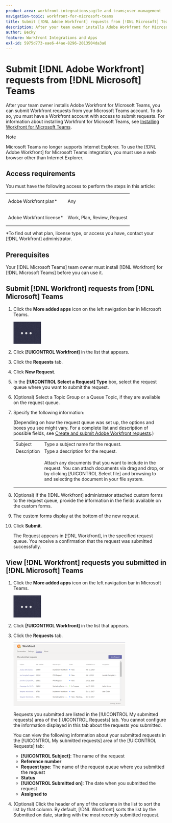 ```yaml
---
product-area: workfront-integrations;agile-and-teams;user-management
navigation-topic: workfront-for-microsoft-teams
title: Submit [!DNL Adobe Workfront] requests from [!DNL Microsoft] Teams
description: After your team owner installs Adobe Workfront for Microsoft Teams, you can submit Workfront requests from your Microsoft Teams account. To do so, you must have a Workfront account with access to submit requests. For information about installing Workfront for Microsoft Teams, see Installing Workfront for Microsoft Teams.
author: Becky
feature: Workfront Integrations and Apps
exl-id: 5975d773-eae6-44ae-8296-2013504da3a8
---
```

# Submit [!DNL Adobe Workfront] requests from [!DNL Microsoft] Teams

After your team owner installs Adobe Workfront for Microsoft Teams, you can submit Workfront requests from your Microsoft Teams account. To do so, you must have a Workfront account with access to submit requests. For information about installing Workfront for Microsoft Teams, see [Installing Workfront for Microsoft Teams](../../workfront-integrations-and-apps/using-workfront-with-microsoft-teams/install-workfront-ms-teams.md).

>[!NOTE]
>
>Microsoft Teams no longer supports Internet Explorer. To use the [!DNL Adobe Workfront] for Microsoft Teams integration, you must use a web browser other than Internet Explorer.

## Access requirements

You must have the following access to perform the steps in this article:

<table style="table-layout:auto"> 
 <col> 
 <col> 
 <tbody> 
  <tr> 
   <td role="rowheader">Adobe Workfront plan*</td> 
   <td> <p>Any</p> </td> 
  </tr> 
  <tr> 
   <td role="rowheader">Adobe Workfront license*</td> 
   <td> <p>Work, Plan, Review, Request</p> </td> 
  </tr> 
 </tbody> 
</table>

&#42;To find out what plan, license type, or access you have, contact your [!DNL Workfront] administrator.

## Prerequisites

Your [!DNL Microsoft Teams] team owner must install [!DNL Workfront] for [!DNL Microsoft Teams] before you can use it.

## Submit [!DNL Workfront] requests from [!DNL Microsoft] Teams

1. Click the **More added apps** icon on the left navigation bar in Microsoft Teams.

   ![](assets/ms-teams-more-added-apps-icon.png)

1. Click **[!UICONTROL Workfront]** in the list that appears.
1. Click the **Requests** tab.
1. Click **New Request**.
1. In the **[!UICONTROL Select a Request] Type** box, select the request queue where you want to submit the request.
1. (Optional) Select a Topic Group or a Queue Topic, if they are available on the request queue.
1. Specify the following information:

   (Depending on how the request queue was set up, the options and boxes you see might vary. For a complete list and description of possible fields, see [Create and submit Adobe Workfront requests](../../manage-work/requests/create-requests/create-submit-requests.md).)

   <table style="table-layout:auto"> 
    <col> 
    <col> 
    <tbody> 
     <tr> 
      <td role="rowheader">Subject</td> 
      <td>Type a subject name for the request.</td> 
     </tr> 
     <tr> 
      <td role="rowheader">Description</td> 
      <td>Type a description for the request.</td> 
     </tr> 
     <tr> 
      <td role="rowheader"> </td> 
      <td> <p>Attach any documents that you want to include in the request. You can attach documents via drag and drop, or by clicking [!UICONTROL Select file] and browsing to and selecting the document in your file system.</p> </td> 
     </tr> 
    </tbody> 
   </table>

1. (Optional) If the [!DNL Workfront] administrator attached custom forms to the request queue, provide the information in the fields available on the custom forms.
1. The custom forms display at the bottom of the new request.
1. Click **Submit**.

   The Request appears in [!DNL Workfront], in the specified request queue. You receive a confirmation that the request was submitted successfully.

## View [!DNL Workfront] requests you submitted in [!DNL Microsoft] Teams

1. Click the **More added apps** icon on the left navigation bar in Microsoft Teams.

   ![](assets/ms-teams-more-added-apps-icon.png)

1. Click **[!UICONTROL Workfront]** in the list that appears.
1. Click the **Requests** tab.

   ![](assets/ms-teams-requests-page-with-count-350x198.png)

   Requests you submitted are listed in the [!UICONTROL My submitted requests] area of the [!UICONTROL Requests] tab. You cannot configure the information displayed in this tab about the requests you submitted.

   You can view the following information about your submitted requests in the [!UICONTROL My submitted requests] area of the [!UICONTROL Requests] tab:

   * **[!UICONTROL Subject]**: The name of the request
   * **Reference number**
   * **Request type**: The name of the request queue where you submitted the request
   * **Status**
   * **[!UICONTROL Submitted on]**: The date when you submitted the request
   * **Assigned to**

1. (Optional) Click the header of any of the columns in the list to sort the list by that column. By default, [!DNL Workfront] sorts the list by the Submitted on date, starting with the most recently submitted request.
